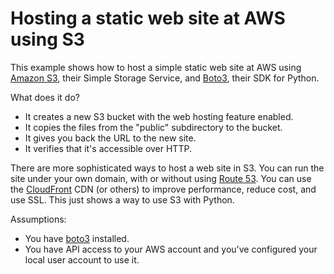 # Hosting a static web site at AWS using S3

This example shows how to host a simple static web site at AWS using 
[Amazon S3](https://aws.amazon.com/s3/), their Simple Storage Service,
and [Boto3](https://aws.amazon.com/sdk-for-python/), their SDK for Python.

What does it do?

* It creates a new S3 bucket with the web hosting feature enabled.
* It copies the files from the "public" subdirectory to the bucket.
* It gives you back the URL to the new site.
* It verifies that it's accessible over HTTP.

There are more sophisticated ways to host a web site in S3.
You can run the site under your own domain, with or without using
[Route 53](https://aws.amazon.com/route53/). You can use the
[CloudFront](https://aws.amazon.com/cloudfront/) CDN (or others) to
improve performance, reduce cost, and use SSL. This just shows a way
to use S3 with Python.

Assumptions:

* You have [boto3](https://boto3.readthedocs.io/en/latest/guide/quickstart.html#installation) installed.
* You have API access to your AWS account and you've configured your
  local user account to use it.
